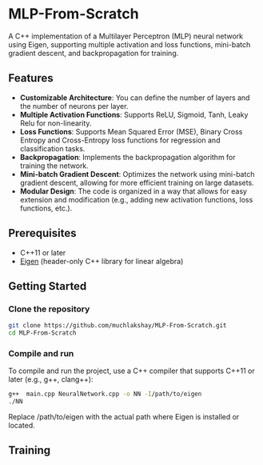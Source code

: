 # MLP-From-Scratch
A C++ implementation of a Multilayer Perceptron (MLP) neural network using Eigen, supporting multiple activation and loss functions, mini-batch gradient descent, and backpropagation for training.

## Features

- **Customizable Architecture**: You can define the number of layers and the number of neurons per layer.
- **Multiple Activation Functions**: Supports ReLU, Sigmoid, Tanh, Leaky Relu for non-linearity.
- **Loss Functions**: Supports Mean Squared Error (MSE), Binary Cross Entropy and Cross-Entropy loss functions for regression and classification tasks.
- **Backpropagation**: Implements the backpropagation algorithm for training the network.
- **Mini-batch Gradient Descent**: Optimizes the network using mini-batch gradient descent, allowing for more efficient training on large datasets.
- **Modular Design**: The code is organized in a way that allows for easy extension and modification (e.g., adding new activation functions, loss functions, etc.).

## Prerequisites

- C++11 or later
- [Eigen](https://eigen.tuxfamily.org/) (header-only C++ library for linear algebra)

## Getting Started

### Clone the repository

```bash
git clone https://github.com/muchlakshay/MLP-From-Scratch.git
cd MLP-From-Scratch
```
### Compile and run
To compile and run the project, use a C++ compiler that supports C++11 or later (e.g., g++, clang++):

```bash
g++  main.cpp NeuralNetwork.cpp -o NN -I/path/to/eigen
./NN
```
Replace /path/to/eigen with the actual path where Eigen is installed or located.
## Training

